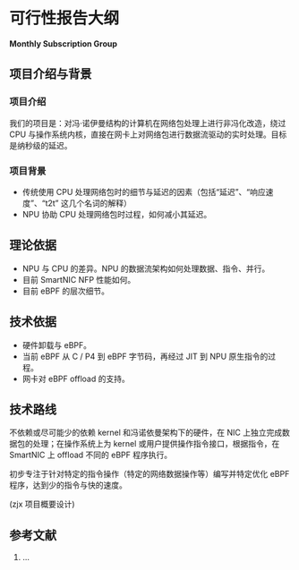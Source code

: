 # 可行性报告大纲

**Monthly Subscription Group**

## 项目介绍与背景

### 项目介绍

我们的项目是：对冯·诺伊曼结构的计算机在网络包处理上进行非冯化改造，绕过 CPU 与操作系统内核，直接在网卡上对网络包进行数据流驱动的实时处理。目标是纳秒级的延迟。

### 项目背景

- 传统使用 CPU 处理网络包时的细节与延迟的因素（包括“延迟”、“响应速度”、“t2t” 这几个名词的解释）
- NPU 协助 CPU 处理网络包时过程，如何减小其延迟。

## 理论依据

- NPU 与 CPU 的差异。NPU 的数据流架构如何处理数据、指令、并行。
- 目前 SmartNIC NFP 性能如何。
- 目前 eBPF 的层次细节。

## 技术依据

- 硬件卸载与 eBPF。
- 当前 eBPF 从 C / P4 到 eBPF 字节码，再经过 JIT 到 NPU 原生指令的过程。
- 网卡对 eBPF offload 的支持。

## 技术路线

不依赖或尽可能少的依赖 kernel 和冯诺依曼架构下的硬件，在 NIC 上独立完成数据包的处理；在操作系统上为 kernel 或用户提供操作指令接口，根据指令，在 SmartNIC 上 offload 不同的 eBPF 程序执行。

初步专注于针对特定的指令操作（特定的网络数据操作等）编写并特定优化 eBPF 程序，达到少的指令与快的速度。

(zjx 项目概要设计)

## 参考文献

1. ...
